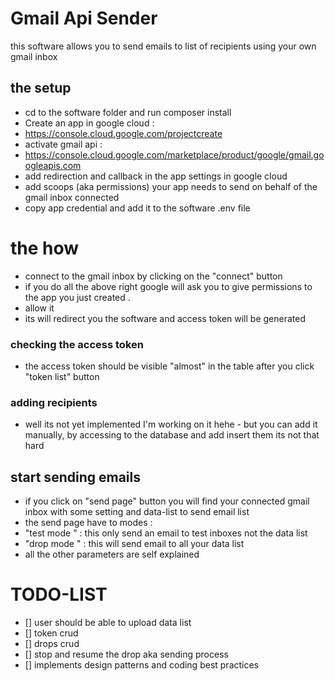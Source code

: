 
# Gmail Api Sender

this software allows you to send emails to list of recipients using your own gmail inbox 

## the setup  
- cd to the software folder and run composer install
- Create an app in google cloud :
- https://console.cloud.google.com/projectcreate
- activate gmail api : 
- https://console.cloud.google.com/marketplace/product/google/gmail.googleapis.com
- add redirection and callback in the app  settings in google cloud
- add scoops (aka permissions) your app needs to send on behalf of the gmail inbox connected
- copy app credential and add it to the software .env file

# the how 
- connect to the gmail inbox by clicking on the "connect" button
- if you do all the above right google will ask you to give permissions to the app you just created .
- allow it
- its will redirect you the software and access token will be generated 
### checking the access token 
- the access token should be visible "almost" in the table after you click  "token list" button 
### adding recipients 
- well its not yet implemented I'm working on it hehe - but you can add it manually, by accessing to the database and add insert them
its not that hard 
## start sending emails
- if you click on "send page" button you will find your connected gmail inbox with some setting and data-list to send email list 
- the send page have to modes :
- "test mode " : this only send an email to test inboxes not the data list 
- "drop mode "  : this will send email to all your data list 
- all the other parameters are self explained 


# TODO-LIST
 - []  user should be able to upload data list
 - []  token crud
 - []  drops crud
 - []  stop and resume the drop aka sending process
 - []  implements design patterns and coding best practices
